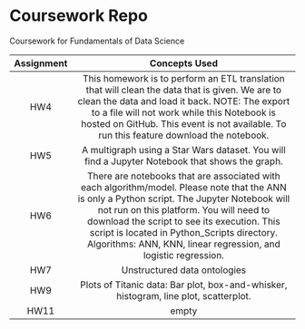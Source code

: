 # Coursework Repo
Coursework for Fundamentals of Data Science

**Assignment**|**Concepts Used**
:-----:|:-----:
HW4 | This homework is to perform an ETL translation that will clean the data that is given. We are to clean the data and load it back. NOTE: The export to a file will not work while this Notebook is hosted on GitHub. This event is not available. To run this feature download the notebook. 
HW5 | A multigraph using a Star Wars dataset. You will find a Jupyter Notebook that shows the graph.
HW6 |There are notebooks that are associated with each algorithm/model. Please note that the ANN is only a Python script. The Jupyter Notebook will not run on this platform. You will need to download the script to see its execution. This script is located in Python_Scripts directory. Algorithms: ANN, KNN, linear regression, and logistic regression.
HW7 | Unstructured data ontologies
HW9 | Plots of Titanic data: Bar plot, box-and-whisker, histogram, line plot, scatterplot.
HW11 | empty
